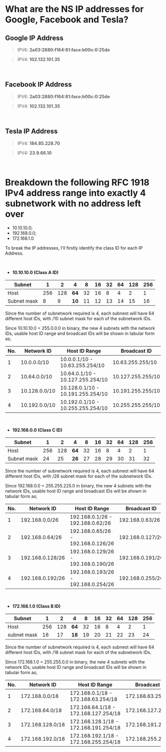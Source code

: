 # What are the NS IP addresses for Google, Facebook and Tesla?

## Google IP Address
> IPV6: **2a03:2880:f164:81:face:b00c:0:25de**

>IPV4: **102.132.101.35**

<br>

## Facebook IP Address
> IPV6: **2a03:2880:f164:81:face:b00c:0:25de**

>IPV4: **102.132.101.35**

<br>

## Tesla IP Address
> IPV4: **184.85.228.70**

>IPV4: **23.9.66.10**

<br>

# Breakdown the following RFC 1918 IPv4 address range into exactly 4 subnetwork with no address left over
- 10.10.10.0; 
- 192.168.0.0; 
- 172.168.1.0

To break the IP addresses, I'll firstly identify the class ID for each IP Address.

<br>

- **10.10.10.0 (Class A ID)**

Subnet | 1 | 2 |  **4**| 8 | 16 | 32 | 64 | 128 | 256 |
---| --- | --- | --- | --- | --- | --- | --- | --- | --- |
Host | 256 | 128 |  **64** | 32 | 16 | 8 | 4 | 2 | 1 |
Subnet mask | 8 | 9 |  **10** | 11 | 12 | 13 | 14 | 15 | 16 |

Since the number of subnetwork required is 4, each subnest will have 64 different host IDs, with /10 subnet mask for each of the subnetwork IDs. 

Since 10.10.10.0 = 255.0.0.0 in binary, the new 4 subnets with the network IDs, usable host ID range and broadcast IDs will be shown in tabular form as; 

No.| Network ID | Host ID Range |  Broadcast ID |
---| --- | --- | --- 
1 | 10.0.0.0/10  |  10.0.0.1/10 - 10.63.255.254/10 | 10.63.255.255/10 |
2 | 10.64.0.0/10 | 10.64.0.1/10 - 10.127.255.254/10 | 10.127.255.255/10 | 
3 | 10.128.0.0/10 | 10.128.0.1/10 - 10.191.255.254/10 |10.191.255.255/10 |
4 | 10.192.0.0/10 | 10.192.0.1/10 - 10.255.255.254/10 | 10.255.255.255/10 | 

<br>

- **192.168.0.0 (Class C ID)**

Subnet | 1 | 2 |  **4**| 8 | 16 | 32 | 64 | 128 | 256 |
---| --- | --- | --- | --- | --- | --- | --- | --- | --- |
Host | 256 | 128 |  **64** | 32 | 16 | 8 | 4 | 2 | 1 |
Subnet mask | 24 | 25 | **26** | 27 | 28 | 29 | 30 | 31 | 32 |

Since the number of subnetwork required is 4, each subnest will have 64 different host IDs, with /26 subnet mask for each of the subnetwork IDs. 

Since 192.168.0.0 = 255.255.225.0 in binary, the new 4 subnets with the network IDs, usable host ID range and broadcast IDs will be shown in tabular form as; 

No.| Network ID | Host ID Range |  Broadcast ID |
---| --- | --- | --- 
1 | 192.168.0.0/26 |  192.168.0.1/26 - 192.168.0.62/26 |192.168.0.63/26 |
2 | 192.168.0.64/26 |  192.168.0.65/26 - 192.168.0.126/26 |192.168.0.127/26 |
3 | 192.168.0.128/26 |192.168.0.129/26 - 192.168.0.190/26 | 192.168.0.191/26 | 
4 | 192.168.0.192/26 | 192.168.0.193/26 - 192.168.0.254/26  | 192.168.0.255/26 | 

<br>

- **172.168.1.0 (Class B ID)**

Subnet | 1 | 2 |  **4**| 8 | 16 | 32 | 64 | 128 | 256 |
---| --- | --- | --- | --- | --- | --- | --- | --- | --- |
Host | 256 | 128 |  **64** | 32 | 16 | 8 | 4 | 2 | 1 |
subnet mask | 16 | 17 | **18** | 19 | 20 | 21 | 22 | 23 | 24 |

Since the number of subnetwork required is 4, each subnest will have 64 different host IDs, with /18 subnet mask for each of the subnetwork IDs. 

Since 172.168.1.0 = 255.255.0.0 in binary, the new 4 subnets with the network IDs, usable host ID range and broadcast IDs will be shown in tabular form as; 

No.| Network ID | Host ID Range |  Broadcast ID |
---| --- | --- | --- 
1 | 172.168.0.0/18 |  172.168.0.1/18 - 172.168.63.254/18 |172.168.63.255/18 |
2 | 172.168.64.0/18 | 172.168.64.1/18 - 172.168.127.254/18 |172.168.127.255/18 |  
3 | 172.168.128.0/18 |  172.168.128.1/18 - 172.168.191.254/18 |172.168.191.255/18 |
4 | 172.168.192.0/18 |  172.168.192.1/18 - 172.168.255.254/18 |172.168.255.255/18 |